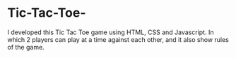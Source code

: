 # Tic-Tac-Toe-
I developed this Tic Tac Toe game  using HTML, CSS and Javascript. In which 2 players can play at a time against each other, and it also show rules of the game.
